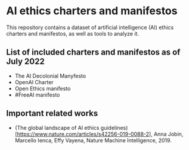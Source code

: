 # AI ethics charters and manifestos

This repository contains a dataset of artificial intelligence (AI) ethics charters and manifestos, as well as tools to analyze it.


## List of included charters and manifestos as of July 2022

- The AI Decolonial Manyfesto
- OpenAI Charter
- Open Ethics manifesto 
- #FreeAI manifesto

## Important related works

- (The global landscape of AI ethics guidelines)[https://www.nature.com/articles/s42256-019-0088-2], Anna Jobin, Marcello Ienca, Effy Vayena, Nature Machine Intelligence, 2019.
